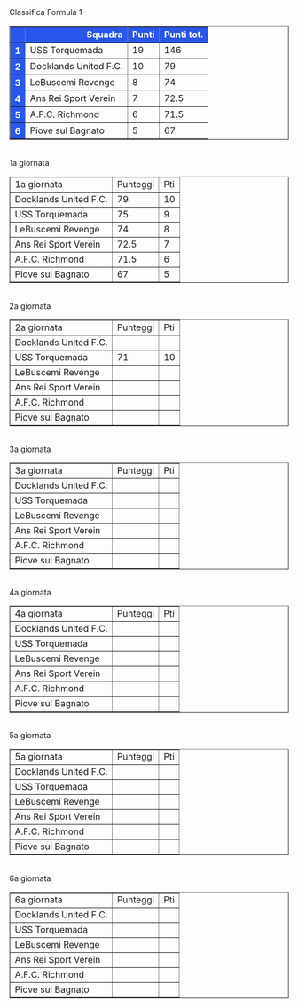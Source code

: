 <style>th{background-color: rgb(42, 87, 235);color: white;}</style><th>Classifica Formula 1</th><table border="1" class="dataframe">
  <thead>
    <tr style="text-align: right;">
      <th></th>
      <th>Squadra</th>
      <th>Punti</th>
      <th>Punti tot.</th>
    </tr>
  </thead>
  <tbody>
    <tr>
      <th>1</th>
      <td>USS Torquemada</td>
      <td>19</td>
      <td>146</td>
    </tr>
    <tr>
      <th>2</th>
      <td>Docklands United F.C.</td>
      <td>10</td>
      <td>79</td>
    </tr>
    <tr>
      <th>3</th>
      <td>LeBuscemi Revenge</td>
      <td>8</td>
      <td>74</td>
    </tr>
    <tr>
      <th>4</th>
      <td>Ans Rei Sport Verein</td>
      <td>7</td>
      <td>72.5</td>
    </tr>
    <tr>
      <th>5</th>
      <td>A.F.C. Richmond</td>
      <td>6</td>
      <td>71.5</td>
    </tr>
    <tr>
      <th>6</th>
      <td>Piove sul Bagnato</td>
      <td>5</td>
      <td>67</td>
    </tr>
  </tbody>
</table><th><br/></th><th>1a giornata</th><table border="1" class="dataframe">
  <tbody>
    <tr>
      <td>1a giornata</td>
      <td>Punteggi</td>
      <td>Pti</td>
    </tr>
    <tr>
      <td>Docklands United F.C.</td>
      <td>79</td>
      <td>10</td>
    </tr>
    <tr>
      <td>USS Torquemada</td>
      <td>75</td>
      <td>9</td>
    </tr>
    <tr>
      <td>LeBuscemi Revenge</td>
      <td>74</td>
      <td>8</td>
    </tr>
    <tr>
      <td>Ans Rei Sport Verein</td>
      <td>72.5</td>
      <td>7</td>
    </tr>
    <tr>
      <td>A.F.C. Richmond</td>
      <td>71.5</td>
      <td>6</td>
    </tr>
    <tr>
      <td>Piove sul Bagnato</td>
      <td>67</td>
      <td>5</td>
    </tr>
  </tbody>
</table><th><br/></th><th>2a giornata</th><table border="1" class="dataframe">
  <tbody>
    <tr>
      <td>2a giornata</td>
      <td>Punteggi</td>
      <td>Pti</td>
    </tr>
    <tr>
      <td>Docklands United F.C.</td>
      <td></td>
      <td></td>
    </tr>
    <tr>
      <td>USS Torquemada</td>
      <td>71</td>
      <td>10</td>
    </tr>
    <tr>
      <td>LeBuscemi Revenge</td>
      <td></td>
      <td></td>
    </tr>
    <tr>
      <td>Ans Rei Sport Verein</td>
      <td></td>
      <td></td>
    </tr>
    <tr>
      <td>A.F.C. Richmond</td>
      <td></td>
      <td></td>
    </tr>
    <tr>
      <td>Piove sul Bagnato</td>
      <td></td>
      <td></td>
    </tr>
  </tbody>
</table><th><br/></th><th>3a giornata</th><table border="1" class="dataframe">
  <tbody>
    <tr>
      <td>3a giornata</td>
      <td>Punteggi</td>
      <td>Pti</td>
    </tr>
    <tr>
      <td>Docklands United F.C.</td>
      <td></td>
      <td></td>
    </tr>
    <tr>
      <td>USS Torquemada</td>
      <td></td>
      <td></td>
    </tr>
    <tr>
      <td>LeBuscemi Revenge</td>
      <td></td>
      <td></td>
    </tr>
    <tr>
      <td>Ans Rei Sport Verein</td>
      <td></td>
      <td></td>
    </tr>
    <tr>
      <td>A.F.C. Richmond</td>
      <td></td>
      <td></td>
    </tr>
    <tr>
      <td>Piove sul Bagnato</td>
      <td></td>
      <td></td>
    </tr>
  </tbody>
</table><th><br/></th><th>4a giornata</th><table border="1" class="dataframe">
  <tbody>
    <tr>
      <td>4a giornata</td>
      <td>Punteggi</td>
      <td>Pti</td>
    </tr>
    <tr>
      <td>Docklands United F.C.</td>
      <td></td>
      <td></td>
    </tr>
    <tr>
      <td>USS Torquemada</td>
      <td></td>
      <td></td>
    </tr>
    <tr>
      <td>LeBuscemi Revenge</td>
      <td></td>
      <td></td>
    </tr>
    <tr>
      <td>Ans Rei Sport Verein</td>
      <td></td>
      <td></td>
    </tr>
    <tr>
      <td>A.F.C. Richmond</td>
      <td></td>
      <td></td>
    </tr>
    <tr>
      <td>Piove sul Bagnato</td>
      <td></td>
      <td></td>
    </tr>
  </tbody>
</table><th><br/></th><th>5a giornata</th><table border="1" class="dataframe">
  <tbody>
    <tr>
      <td>5a giornata</td>
      <td>Punteggi</td>
      <td>Pti</td>
    </tr>
    <tr>
      <td>Docklands United F.C.</td>
      <td></td>
      <td></td>
    </tr>
    <tr>
      <td>USS Torquemada</td>
      <td></td>
      <td></td>
    </tr>
    <tr>
      <td>LeBuscemi Revenge</td>
      <td></td>
      <td></td>
    </tr>
    <tr>
      <td>Ans Rei Sport Verein</td>
      <td></td>
      <td></td>
    </tr>
    <tr>
      <td>A.F.C. Richmond</td>
      <td></td>
      <td></td>
    </tr>
    <tr>
      <td>Piove sul Bagnato</td>
      <td></td>
      <td></td>
    </tr>
  </tbody>
</table><th><br/></th><th>6a giornata</th><table border="1" class="dataframe">
  <tbody>
    <tr>
      <td>6a giornata</td>
      <td>Punteggi</td>
      <td>Pti</td>
    </tr>
    <tr>
      <td>Docklands United F.C.</td>
      <td></td>
      <td></td>
    </tr>
    <tr>
      <td>USS Torquemada</td>
      <td></td>
      <td></td>
    </tr>
    <tr>
      <td>LeBuscemi Revenge</td>
      <td></td>
      <td></td>
    </tr>
    <tr>
      <td>Ans Rei Sport Verein</td>
      <td></td>
      <td></td>
    </tr>
    <tr>
      <td>A.F.C. Richmond</td>
      <td></td>
      <td></td>
    </tr>
    <tr>
      <td>Piove sul Bagnato</td>
      <td></td>
      <td></td>
    </tr>
  </tbody>
</table><th><br/></th>
